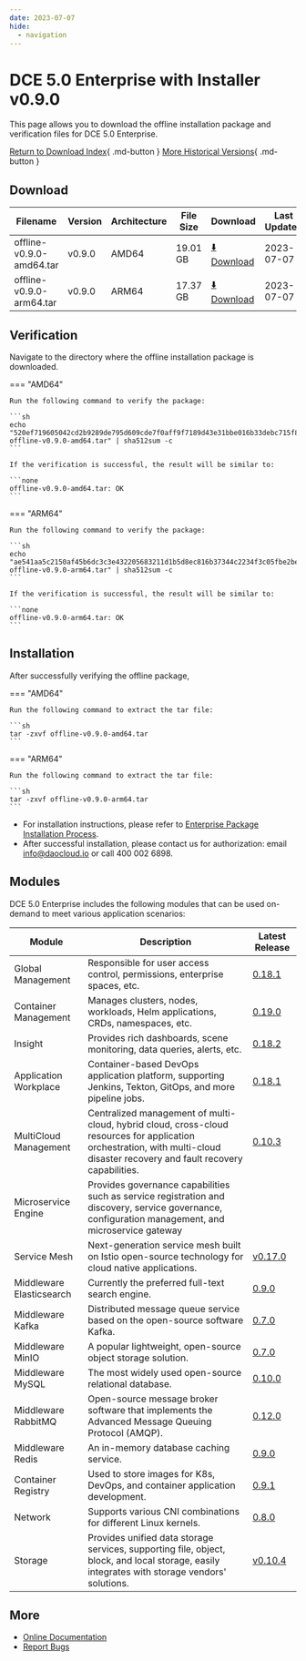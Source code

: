 ```yaml
---
date: 2023-07-07
hide:
  - navigation
---
```


# DCE 5.0 Enterprise with Installer v0.9.0

This page allows you to download the offline installation package and verification files for DCE 5.0 Enterprise.

[Return to Download Index](../index.md#download-enterprise-package){ .md-button }
[More Historical Versions](./dce5-installer-history.md){ .md-button }

## Download

| Filename                      | Version | Architecture | File Size | Download                                                                                                                               | Last Updated |
| ----------------------------- | --------| -------------| ----------| -------------------------------------------------------------------------------------------------------------------------------------- | ------------ |
| offline-v0.9.0-amd64.tar      | v0.9.0  | AMD64        | 19.01 GB   | [:arrow_down: Download](https://qiniu-download-public.daocloud.io/DaoCloud_Enterprise/dce5/offline-v0.9.0-amd64.tar)                  | 2023-07-07   |
| offline-v0.9.0-arm64.tar      | v0.9.0  | ARM64        | 17.37 GB   | [:arrow_down: Download](https://qiniu-download-public.daocloud.io/DaoCloud_Enterprise/dce5/offline-v0.9.0-arm64.tar)                  | 2023-07-07   |

## Verification

Navigate to the directory where the offline installation package is downloaded.

=== "AMD64"

    Run the following command to verify the package:

    ```sh
    echo "520ef719605042cd2b9289de795d609cde7f0aff9f7189d43e31bbe016b33debc715f8e0de24c8f3c3685d54f7d6b2595651bcfa9695c9b98210d161cfddc241  offline-v0.9.0-amd64.tar" | sha512sum -c
    ```

    If the verification is successful, the result will be similar to:

    ```none
    offline-v0.9.0-amd64.tar: OK
    ```

=== "ARM64"

    Run the following command to verify the package:

    ```sh
    echo "ae541aa5c2150af45b6dc3c3e432205683211d1b5d8ec816b37344c2234f3c05fbe2be7526b4b5832c5db0439c7d501ce2f1c1492aa5cfe045bbdd321d662e22  offline-v0.9.0-arm64.tar" | sha512sum -c
    ```

    If the verification is successful, the result will be similar to:

    ```none
    offline-v0.9.0-arm64.tar: OK
    ```

## Installation

After successfully verifying the offline package,

=== "AMD64"

    Run the following command to extract the tar file:

    ```sh
    tar -zxvf offline-v0.9.0-amd64.tar
    ```

=== "ARM64"

    Run the following command to extract the tar file:

    ```sh
    tar -zxvf offline-v0.9.0-arm64.tar
    ```

- For installation instructions, please refer to [Enterprise Package Installation Process](../../install/commercial/start-install.md).
- After successful installation, please contact us for authorization: email info@daocloud.io or call 400 002 6898.

## Modules

DCE 5.0 Enterprise includes the following modules that can be used on-demand to meet various application scenarios:

| Module                | Description                                                                 | Latest Release                                                |
| --------------------- | --------------------------------------------------------------------------- | ------------------------------------------------------------- |
| Global Management     | Responsible for user access control, permissions, enterprise spaces, etc.    | [0.18.1](../../ghippo/intro/release-notes.md#0181)    |
| Container Management  | Manages clusters, nodes, workloads, Helm applications, CRDs, namespaces, etc.| [0.19.0](../../kpanda/intro/release-notes.md#0190)    |
| Insight         | Provides rich dashboards, scene monitoring, data queries, alerts, etc.       | [0.18.2](../../insight/intro/releasenote.md#0182)     |
| Application Workplace | Container-based DevOps application platform, supporting Jenkins, Tekton, GitOps, and more pipeline jobs. | [0.18.1](../../amamba/intro/release-notes.md#0181)      |
| MultiCloud Management | Centralized management of multi-cloud, hybrid cloud, cross-cloud resources for application orchestration, with multi-cloud disaster recovery and fault recovery capabilities. | [0.10.3](../../kairship/intro/release-notes.md#0103)   |
| Microservice Engine   | Provides governance capabilities such as service registration and discovery, service governance, configuration management, and microservice gateway  |
| Service Mesh          | Next-generation service mesh built on Istio open-source technology for cloud native applications. | [v0.17.0](../../mspider/intro/release-notes.md#v0170)    |
| Middleware Elasticsearch | Currently the preferred full-text search engine.                                      | [0.9.0](../../middleware/elasticsearch/release-notes.md#090) |
| Middleware Kafka        | Distributed message queue service based on the open-source software Kafka.            | [0.7.0](../../middleware/kafka/release-notes.md#070)          |
| Middleware MinIO        | A popular lightweight, open-source object storage solution.                            | [0.7.0](../../middleware/minio/release-notes.md#070)          |
| Middleware MySQL        | The most widely used open-source relational database.                                  | [0.10.0](../../middleware/mysql/release-notes.md#0100)           |
| Middleware RabbitMQ     | Open-source message broker software that implements the Advanced Message Queuing Protocol (AMQP). | [0.12.0](../../middleware/rabbitmq/release-notes.md#0120)        |
| Middleware Redis        | An in-memory database caching service.                                                | [0.9.0](../../middleware/redis/release-notes.md#090)           |
| Container Registry       | Used to store images for K8s, DevOps, and container application development.            | [0.9.1](../../dce/dce-rn/20230630.md)                            |
| Network                | Supports various CNI combinations for different Linux kernels.                        | [0.8.0](../../dce/dce-rn/20230630.md)                            |
| Storage                | Provides unified data storage services, supporting file, object, block, and local storage, easily integrates with storage vendors' solutions. | [v0.10.4](../../dce/dce-rn/20230630.md)                            |

## More

- [Online Documentation](../../dce/index.md)
- [Report Bugs](https://github.com/DaoCloud/DaoCloud-docs/issues)